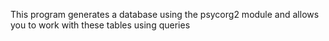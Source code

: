 This program generates a database using the psycorg2 module and allows you to work with these tables using queries
